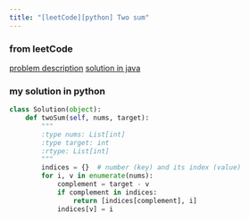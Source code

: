 ```yaml
---
title: "[leetCode][python] Two sum"
---
```


### from leetCode
[problem description](https://leetcode.com/problems/two-sum/description/)
[solution in java](https://leetcode.com/problems/two-sum/solution/#approach-3-one-pass-hash-table)


### my solution in python
```python
class Solution(object):
    def twoSum(self, nums, target):
        """
        :type nums: List[int]
        :type target: int
        :rtype: List[int]
        """
        indices = {}  # number (key) and its index (value)
        for i, v in enumerate(nums):
            complement = target - v
            if complement in indices:
                return [indices[complement], i]
            indices[v] = i
```